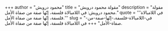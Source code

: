+++
author = "محمود درويش"
title = "مقولة محمود درويش"
description = "مقولة محمود درويش: في اللامبالاة فلسفة، إنّها صفة من صفاة الأمل."
quote = '''في اللامبالاة فلسفة، إنّها صفة من صفاة الأمل.'''
slug = "في-اللامبالاة-فلسفة،-إنّها-صفة-من-صفاة-الأمل"
+++
في اللامبالاة فلسفة، إنّها صفة من صفاة الأمل.
